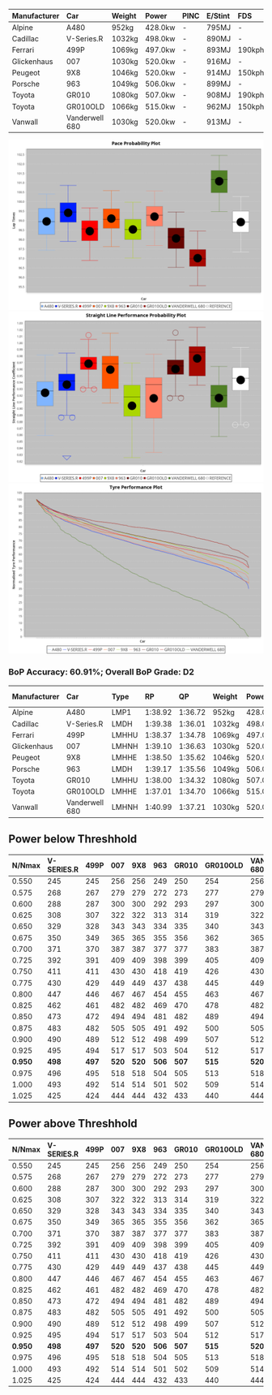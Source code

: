 | Manufacturer | Car            | Weight | Power   | PINC    | E/Stint | FDS     |
|:-|:-|:-|:-|:-|:-|:-|
| Alpine       | A480           | 952kg  | 428.0kw |    -    | 795MJ   |    -    |
| Cadillac     | V-Series.R     | 1032kg | 498.0kw |    -    | 890MJ   |    -    |
| Ferrari      | 499P           | 1069kg | 497.0kw |    -    | 893MJ   | 190kph  |
| Glickenhaus  | 007            | 1030kg | 520.0kw |    -    | 916MJ   |    -    |
| Peugeot      | 9X8            | 1046kg | 520.0kw |    -    | 914MJ   | 150kph  |
| Porsche      | 963            | 1049kg | 506.0kw |    -    | 899MJ   |    -    |
| Toyota       | GR010          | 1080kg | 507.0kw |    -    | 908MJ   | 190kph  |
| Toyota       | GR010OLD       | 1066kg | 515.0kw |    -    | 962MJ   | 150kph  |
| Vanwall      | Vanderwell 680 | 1030kg | 520.0kw |    -    | 913MJ   |    -    |

![PACECHART](./IMG/OFFICIAL.png)
![STRAIGHTLINEPERFORMANCECHART](./IMG/OFFICIAL_sp.png)
![TYREPERFORMANCECHART](./IMG/OFFICIAL_tw.png)

### BoP Accuracy: 60.91%; Overall BoP Grade: D2
| Manufacturer | Car            | Type  | RP      | QP      | Weight | Power¹  | Threshhold | PINC    | Power²   | E/Stint | AVG Vmax  | FDS     | RDLC | L/Stint | BOP-Grade | Model Accuracy | Model Points | Match% | SimDiff |
|:-|:-|:-|:-|:-|:-|:-|:-|:-|:-|:-|:-|:-|:-|:-|:-|:-|:-|:-|:-|
| Alpine       | A480           | LMP1  | 1:38.92 | 1:36.72 |  952kg | 428.0kw | 0.0kph     |    -    | 428.00kw |  795MJ  | 296.02kph |    -    | 0.98 | 27      | ~A1       | 94.94%         | 1689         | 96.79% | +0.19   |
| Cadillac     | V-Series.R     | LMDH  | 1:39.38 | 1:36.01 | 1032kg | 498.0kw | 210.0kph   |    -    | 498.00kw |  890MJ  | 298.73kph |    -    | 1.04 | 29      | +D1       | 99.49%         | 5225         | 65.85% | #       |
| Ferrari      | 499P           | LMHHU | 1:38.37 | 1:34.78 | 1069kg | 497.0kw | 210.0kph   |    -    | 497.00kw |  893MJ  | 301.94kph | 190kph  | 1.03 | 29      | -C2       | 100.00%        | 5378         | 72.06% | #       |
| Glickenhaus  | 007            | LMHNH | 1:39.10 | 1:36.63 | 1030kg | 520.0kw | 210.0kph   |    -    | 520.00kw |  916MJ  | 306.14kph |    -    | 0.97 | 29      | +B2       | 93.90%         | 2170         | 82.21% | +0.07   |
| Peugeot      | 9X8            | LMHHE | 1:38.50 | 1:35.62 | 1046kg | 520.0kw | 210.0kph   |    -    | 520.00kw |  914MJ  | 296.40kph | 150kph  | 1.03 | 29      | -B2       | 99.18%         | 4817         | 83.59% | -0.00   |
| Porsche      | 963            | LMDH  | 1:39.17 | 1:35.56 | 1049kg | 506.0kw | 210.0kph   |    -    | 506.00kw |  899MJ  | 296.64kph |    -    | 1.02 | 29      | +A2       | 99.92%         | 14207        | 92.42% | #       |
| Toyota       | GR010          | LMHHU | 1:38.00 | 1:34.32 | 1080kg | 507.0kw | 210.0kph   |    -    | 507.00kw |  908MJ  | 301.39kph | 190kph  | 1.02 | 29      | -E1       | 99.86%         | 4280         | 56.25% | #       |
| Toyota       | GR010OLD       | LMHHE | 1:37.01 | 1:34.70 | 1066kg | 515.0kw | 0.0kph     |    -    | 515.00kw |  962MJ  | 306.40kph | 150kph  | 1.03 | 29      | -Ω1       | 99.46%         | 925          | 3.04%  | +0.81   |
| Vanwall      | Vanderwell 680 | LMHNH | 1:40.99 | 1:37.21 | 1030kg | 520.0kw | 210.0kph   |    -    | 520.00kw |  913MJ  | 299.18kph |    -    | 1.02 | 29      | +Ω2       | 95.82%         | 642          | -4.05% | -0.14   |

## Power below Threshhold
| N/Nmax    | V-SERIES.R | 499P    | 007     | 9X8     | 963     | GR010   | GR010OLD | VANDERWELL 680 | ​     | RPM      | A480       |
|:-|:-|:-|:-|:-|:-|:-|:-|:-|:-|:-|:-|
|  0.550    |  245       |  245    |  256    |  256    |  249    |  250    |  254     |  256           |  ​    |   --     |   -        |
|  0.575    |  268       |  267    |  279    |  279    |  272    |  273    |  277     |  279           |  ​    |   --     |   -        |
|  0.600    |  288       |  287    |  300    |  300    |  292    |  293    |  297     |  300           |  ​    |   --     |   -        |
|  0.625    |  308       |  307    |  322    |  322    |  313    |  314    |  319     |  322           |  ​    |   --     |   -        |
|  0.650    |  329       |  328    |  343    |  343    |  334    |  335    |  340     |  343           |  ​    |   --     |   -        |
|  0.675    |  350       |  349    |  365    |  365    |  355    |  356    |  362     |  365           |  ​    |   --     |   -        |
|  0.700    |  371       |  370    |  387    |  387    |  377    |  377    |  383     |  387           |  ​    |   --     |   -        |
|  0.725    |  392       |  391    |  409    |  409    |  398    |  399    |  405     |  409           |  ​    |   --     |   -        |
|  0.750    |  411       |  411    |  430    |  430    |  418    |  419    |  426     |  430           |  ​    |   --     |   -        |
|  0.775    |  430       |  429    |  449    |  449    |  437    |  438    |  445     |  449           |  ​    |  5000    |  -3354653  |
|  0.800    |  447       |  446    |  467    |  467    |  454    |  455    |  463     |  467           |  ​    |  5500    |  -3653637  |
|  0.825    |  462       |  461    |  482    |  482    |  469    |  470    |  478     |  482           |  ​    |  5999    |  -3967247  |
|  0.850    |  473       |  472    |  494    |  494    |  481    |  482    |  489     |  494           |  ​    |  6499    |  -4295484  |
|  0.875    |  483       |  482    |  505    |  505    |  491    |  492    |  500     |  505           |  ​    |  7000    |  -4638346  |
|  0.900    |  490       |  489    |  512    |  512    |  498    |  499    |  507     |  512           |  ​    |  7500    |  -4995835  |
|  0.925    |  495       |  494    |  517    |  517    |  503    |  504    |  512     |  517           |  ​    |  8000    |  425       |
| **0.950** | **498**    | **497** | **520** | **520** | **506** | **507** | **515**  | **520**        | **​** | **8499** | **428**    |
|  0.975    |  496       |  495    |  518    |  518    |  504    |  505    |  513     |  518           |  ​    |  9000    |  214       |
|  1.000    |  493       |  492    |  514    |  514    |  501    |  502    |  509     |  514           |  ​    |   --     |   -        |
|  1.025    |  425       |  424    |  444    |  444    |  432    |  433    |  440     |  444           |  ​    |   --     |   -        |

## Power above Threshhold
| N/Nmax    | V-SERIES.R | 499P    | 007     | 9X8     | 963     | GR010   | GR010OLD | VANDERWELL 680 | ​     | RPM      | A480       |
|:-|:-|:-|:-|:-|:-|:-|:-|:-|:-|:-|:-|
|  0.550    |  245       |  245    |  256    |  256    |  249    |  250    |  254     |  256           |  ​    |   --     |   -        |
|  0.575    |  268       |  267    |  279    |  279    |  272    |  273    |  277     |  279           |  ​    |   --     |   -        |
|  0.600    |  288       |  287    |  300    |  300    |  292    |  293    |  297     |  300           |  ​    |   --     |   -        |
|  0.625    |  308       |  307    |  322    |  322    |  313    |  314    |  319     |  322           |  ​    |   --     |   -        |
|  0.650    |  329       |  328    |  343    |  343    |  334    |  335    |  340     |  343           |  ​    |   --     |   -        |
|  0.675    |  350       |  349    |  365    |  365    |  355    |  356    |  362     |  365           |  ​    |   --     |   -        |
|  0.700    |  371       |  370    |  387    |  387    |  377    |  377    |  383     |  387           |  ​    |   --     |   -        |
|  0.725    |  392       |  391    |  409    |  409    |  398    |  399    |  405     |  409           |  ​    |   --     |   -        |
|  0.750    |  411       |  411    |  430    |  430    |  418    |  419    |  426     |  430           |  ​    |   --     |   -        |
|  0.775    |  430       |  429    |  449    |  449    |  437    |  438    |  445     |  449           |  ​    |  5000    |  -3354653  |
|  0.800    |  447       |  446    |  467    |  467    |  454    |  455    |  463     |  467           |  ​    |  5500    |  -3653637  |
|  0.825    |  462       |  461    |  482    |  482    |  469    |  470    |  478     |  482           |  ​    |  5999    |  -3967247  |
|  0.850    |  473       |  472    |  494    |  494    |  481    |  482    |  489     |  494           |  ​    |  6499    |  -4295484  |
|  0.875    |  483       |  482    |  505    |  505    |  491    |  492    |  500     |  505           |  ​    |  7000    |  -4638346  |
|  0.900    |  490       |  489    |  512    |  512    |  498    |  499    |  507     |  512           |  ​    |  7500    |  -4995835  |
|  0.925    |  495       |  494    |  517    |  517    |  503    |  504    |  512     |  517           |  ​    |  8000    |  425       |
| **0.950** | **498**    | **497** | **520** | **520** | **506** | **507** | **515**  | **520**        | **​** | **8499** | **428**    |
|  0.975    |  496       |  495    |  518    |  518    |  504    |  505    |  513     |  518           |  ​    |  9000    |  214       |
|  1.000    |  493       |  492    |  514    |  514    |  501    |  502    |  509     |  514           |  ​    |   --     |   -        |
|  1.025    |  425       |  424    |  444    |  444    |  432    |  433    |  440     |  444           |  ​    |   --     |   -        |

